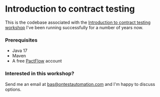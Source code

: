 # Introduction to contract testing

This is the codebase associated with the [Introduction to contract testing workshop](https://www.ontestautomation.com/training/contract-testing/) I've been running successfully for a number of years now.

### Prerequisites
* Java 17
* Maven
* A free [PactFlow](https://www.pactflow.io) account

### Interested in this workshop?
Send me an email at bas@ontestautomation.com and I'm happy to discuss options.